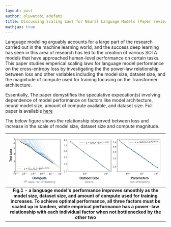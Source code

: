 ```yaml
---
layout: post
author: oluwatobi adefami
title: Discussing Scaling Laws for Neural Language Models (Paper review)
mathjax: true
---
```



Language modeling arguably accounts for a large part of the research carried out in the machine learning world, and the success deep learning has seen in this area of research has led to the creation of various SOTA models that have approached human-level performance on certain tasks. This paper studies emperical scaling laws for language model performance on the cross-entropy loss by investigating the the power-law relationship between loss and other variables including the model size, dataset size, and the magnitude of compute used for training focusing on the Transformer architecture.

Essentially, The paper demystifies the speculative expecation(s) involving dependence of model performance on factors like model architecture, neural model size, amount of compute available, and dataset size. Full paper is available [here](https://arxiv.org/abs/2001.08361)

The below figure shows the relationship observed between loss and increase in the scale of model size, dataset size and compute magnitude. 

|![loss relstionship prelim](/assets/power-law-relationship1.png)|
|:--:|
| <b>Fig.1 - a language model's performance improves smoothly as the model size, dataset size, and amount of compute used for training increases. To achieve optimal performance, all three factors must be scaled up in tandem, while empirical performance has a power-law relationship with each individual factor when not bottlenecked by the other two</b>|

